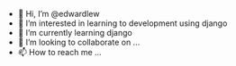 - 👋 Hi, I’m @edwardlew
- 👀 I’m interested in learning to development using django
- 🌱 I’m currently learning django
- 💞️ I’m looking to collaborate on ...
- 📫 How to reach me ...

<!---
edwardlew/edwardlew is a ✨ special ✨ repository because its `README.md` (this file) appears on your GitHub profile.
You can click the Preview link to take a look at your changes.
--->
